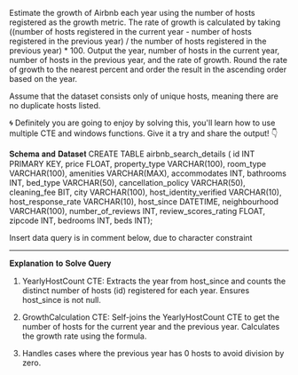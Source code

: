 Estimate the growth of Airbnb each year using the number of hosts registered as the growth metric. 
The rate of growth is calculated by taking ((number of hosts registered in the current year - 
number of hosts registered in the previous year) / the number of hosts registered in the previous year) * 100.
Output the year, number of hosts in the current year, number of hosts in the previous year, and the rate of growth. Round the rate of growth to the nearest percent and order the result in the ascending order based on the year. 

Assume that the dataset consists only of unique hosts, meaning there are no duplicate hosts listed.

🌀 Definitely you are going to enjoy by solving this, you'll learn how to use multiple CTE and windows functions. Give it a try and share the output! 👇

𝐒𝐜𝐡𝐞𝐦𝐚 𝐚𝐧𝐝 𝐃𝐚𝐭𝐚𝐬𝐞𝐭
CREATE TABLE airbnb_search_details ( id INT PRIMARY KEY, price FLOAT, property_type VARCHAR(100), room_type VARCHAR(100), amenities VARCHAR(MAX), accommodates INT, bathrooms INT, bed_type VARCHAR(50), cancellation_policy VARCHAR(50), cleaning_fee BIT, city VARCHAR(100), host_identity_verified VARCHAR(10), host_response_rate VARCHAR(10), host_since DATETIME, neighbourhood VARCHAR(100), number_of_reviews INT, review_scores_rating FLOAT, zipcode INT, bedrooms INT, beds INT);

Insert data query is in comment below, due to character constraint

---------

𝐄𝐱𝐩𝐥𝐚𝐧𝐚𝐭𝐢𝐨𝐧 𝐭𝐨 𝐒𝐨𝐥𝐯𝐞 𝐐𝐮𝐞𝐫𝐲
1. YearlyHostCount CTE: Extracts the year from host_since and counts the distinct number of hosts (id) registered for each year. Ensures host_since is not null.

2. GrowthCalculation CTE: Self-joins the YearlyHostCount CTE to get the number of hosts for the current year and the previous year. Calculates the growth rate using the formula. 

3. Handles cases where the previous year has 0 hosts to avoid division by zero.